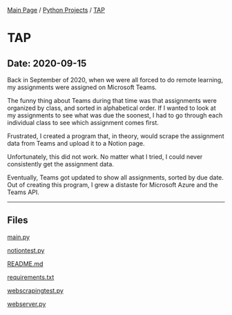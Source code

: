 [Main Page](/) / [Python Projects](/python) / [TAP](/python/2020-08-17_Vault_3)

# TAP

## Date: 2020-09-15

Back in September of 2020, when we were all forced to do remote learning, my assignments were assigned on Microsoft Teams.

The funny thing about Teams during that time was that assignments were organized by class, and sorted in alphabetical order. If I wanted to look at my assignments to see what was due the soonest, I had to go through each individual class to see which assignment comes first.

Frustrated, I created a program that, in theory, would scrape the assignment data from Teams and upload it to a Notion page.

Unfortunately, this did not work. No matter what I tried, I could never consistently get the assignment data.

Eventually, Teams got updated to show all assignments, sorted by due date. Out of creating this program, I grew a distaste for Microsoft Azure and the Teams API.

-----

## Files

[main.py](main.py)

[notiontest.py](notiontest.py)

[README.md](README.md)

[requirements.txt](requirements.txt)

[webscrapingtest.py](webscrapingtest.py)

[webserver.py](webserver.py)